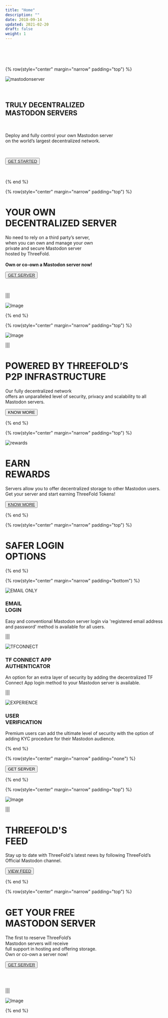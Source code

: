 ```yaml
---
title: "Home"
description: ""
date: 2018-09-14
updated: 2021-02-20
draft: false
weight: 1
---
```


<!-- section 1 (header) -->

<br>

<br>

<br>

<div class="container mx-auto">

{% row(style="center" margin="narrow" padding="top") %}



![mastodonserver](mastodonserver.png)

<br>

## TRULY DECENTRALIZED <br>MASTODON SERVERS

<br>

Deploy and fully control your own Mastodon server  <br>on the world’s largest decentralized network.

<br>

<button>[GET STARTED](/getserver)</button>

<br>

{% end %}

<!-- section 2 -->

{% row(style="center" margin="narrow" padding="top") %}

# YOUR OWN <br>DECENTRALIZED SERVER <br> 

No need to rely on a third party’s server,<br>
when you can own and manage your own <br>
private and secure Mastodon server<br>
hosted by ThreeFold.
<br>
<br>
**Own or co-own a Mastodon server now!**

<button>[GET SERVER](/getserver)</button>

<br>

|||

![Image](RGAsset20.png)

{% end %}
<!-- section 3 -->

{% row(style="center" margin="narrow" padding="top") %}

![Image](RGAsset111.png)

|||

# POWERED BY THREEFOLD’S <br> P2P INFRASTRUCTURE<br>

Our fully decentralized network <br>offers an unparalleled level of security, privacy and scalability to all Mastodon servers.

<a href="https://www.manual.grid.tf/tf_mastodon/tf_mastodon_readme.html" target="_blank"><button>KNOW MORE</button></a>

{% end %}

<!-- section 4 -->

{% row(style="center" margin="narrow" padding="top") %}

![rewards](reward.png)

# EARN <br>REWARDS

Servers allow you to offer decentralized storage to other Mastodon users. <br>Get your server and start earning ThreeFold Tokens!

<button>[KNOW MORE](/getserver)</button>

{% end %}

<!-- section 2 (header) -->

{% row(style="center" margin="narrow" padding="top") %}

# SAFER LOGIN <BR> OPTIONS
{% end %}

<!-- section 3 -->

{% row(style="center" margin="narrow" padding="bottom") %}

![EMAIL ONLY](RGAsset10.png#medium)

### EMAIL<br>LOGIN

Easy and conventional Mastodon server login via 'registered email address and password' method is available for all users.

|||

![TFCONNECT](RGAsset11.png#medium)

### **TF CONNECT APP<br>AUTHENTICATOR**

An option for an extra layer of security by adding the decentralized TF Connect App login method to your Mastodon server is available. 

|||

![EXPERIENCE](RGAsset12.png#medium)

### **USER<br>VERIFICATION**

Premium users can add the ultimate level of security with the option of adding KYC procedure for their Mastodon audience.

{% end %}

<!-- section 4 -->

{% row(style="center" margin="narrow" padding="none") %}

<a href="https://www.manual.grid.tf/tf_mastodon/tf_mastodon_deploy.html" target="_blank"><button>GET SERVER</button></a>

{% end %}

<!-- section 6 -->

{% row(style="center" margin="narrow" padding="top") %}

![Image](feed.png)

|||

# THREEFOLD'S <br> FEED

Stay up to date with ThreeFold's latest news by following ThreeFold’s Official Mastodon channel.

<button>[VIEW FEED](/threefoldfeed)</button>

{% end %}

<!-- section 7 -->

{% row(style="center" margin="narrow" padding="top") %}

# GET YOUR FREE<br>MASTODON SERVER

The ﬁrst to reserve ThreeFold’s <br>
Mastodon servers will receive <br>
full support in hosting and offering storage.
<br>
Own or co-own a server now!

<button>[GET SERVER](/getserver)</button>

<br>
<br>

|||

![Image](server.png)

{% end %}

</div>